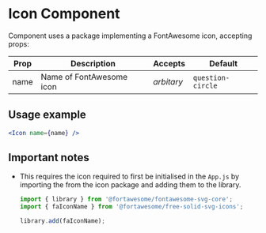 Icon Component
================

Component uses a package implementing a FontAwesome icon, accepting props:

| Prop              | Description              | Accepts    | Default           |
| ----------------- | ------------------------ | ---------- | ----------------- |
| name              | Name of FontAwesome icon | _arbitary_ | `question-circle` |

## Usage example

```jsx
<Icon name={name} />
```

## Important notes

- This requires the icon required to first be initialised in the `App.js` by importing the from the icon package and adding them to the library.
   ```jsx
   import { library } from '@fortawesome/fontawesome-svg-core';
   import { faIconName } from '@fortawesome/free-solid-svg-icons';

   library.add(faIconName);
   ```